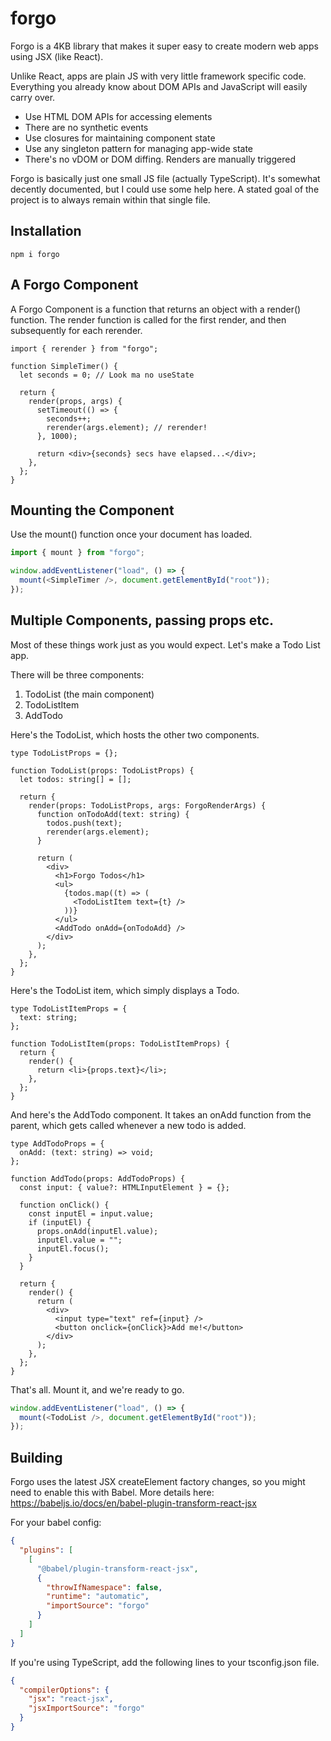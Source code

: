 # forgo

Forgo is a 4KB library that makes it super easy to create modern web apps using JSX (like React).

Unlike React, apps are plain JS with very little framework specific code. Everything you already know about DOM APIs and JavaScript will easily carry over.

- Use HTML DOM APIs for accessing elements
- There are no synthetic events
- Use closures for maintaining component state
- Use any singleton pattern for managing app-wide state
- There's no vDOM or DOM diffing. Renders are manually triggered

Forgo is basically just one small JS file (actually TypeScript). It's somewhat decently documented, but I could use some help here. A stated goal of the project is to always remain within that single file.

## Installation

```
npm i forgo
```

## A Forgo Component

A Forgo Component is a function that returns an object with a render() function. The render function is called for the first render, and then subsequently for each rerender.

```tsx
import { rerender } from "forgo";

function SimpleTimer() {
  let seconds = 0; // Look ma no useState

  return {
    render(props, args) {
      setTimeout(() => {
        seconds++;
        rerender(args.element); // rerender!
      }, 1000);

      return <div>{seconds} secs have elapsed...</div>;
    },
  };
}
```

## Mounting the Component

Use the mount() function once your document has loaded.

```js
import { mount } from "forgo";

window.addEventListener("load", () => {
  mount(<SimpleTimer />, document.getElementById("root"));
});
```

## Multiple Components, passing props etc. 

Most of these things work just as you would expect. Let's make a Todo List app.

There will be three components:

1. TodoList (the main component)
2. TodoListItem
3. AddTodo

Here's the TodoList, which hosts the other two components.

```tsx
type TodoListProps = {};

function TodoList(props: TodoListProps) {
  let todos: string[] = [];

  return {
    render(props: TodoListProps, args: ForgoRenderArgs) {
      function onTodoAdd(text: string) {
        todos.push(text);
        rerender(args.element);
      }

      return (
        <div>
          <h1>Forgo Todos</h1>
          <ul>
            {todos.map((t) => (
              <TodoListItem text={t} />
            ))}
          </ul>
          <AddTodo onAdd={onTodoAdd} />
        </div>
      );
    },
  };
}
```

Here's the TodoList item, which simply displays a Todo.

```tsx
type TodoListItemProps = {
  text: string;
};

function TodoListItem(props: TodoListItemProps) {
  return {
    render() {
      return <li>{props.text}</li>;
    },
  };
}
```

And here's the AddTodo component. It takes an onAdd function from the parent, which gets called whenever a new todo is added.

```tsx
type AddTodoProps = {
  onAdd: (text: string) => void;
};

function AddTodo(props: AddTodoProps) {
  const input: { value?: HTMLInputElement } = {};

  function onClick() {
    const inputEl = input.value;
    if (inputEl) {
      props.onAdd(inputEl.value);
      inputEl.value = "";
      inputEl.focus();
    }
  }

  return {
    render() {
      return (
        <div>
          <input type="text" ref={input} />
          <button onclick={onClick}>Add me!</button>
        </div>
      );
    },
  };
}
```

That's all. Mount it, and we're ready to go.

```ts
window.addEventListener("load", () => {
  mount(<TodoList />, document.getElementById("root"));
});
```

## Building

Forgo uses the latest JSX createElement factory changes, so you might need to enable this with Babel. More details here: https://babeljs.io/docs/en/babel-plugin-transform-react-jsx

For your babel config:

```json
{
  "plugins": [
    [
      "@babel/plugin-transform-react-jsx",
      {
        "throwIfNamespace": false,
        "runtime": "automatic",
        "importSource": "forgo"
      }
    ]
  ]
}
```

If you're using TypeScript, add the following lines to your tsconfig.json file.

```json
{
  "compilerOptions": {
    "jsx": "react-jsx",
    "jsxImportSource": "forgo"
  }
}
```
